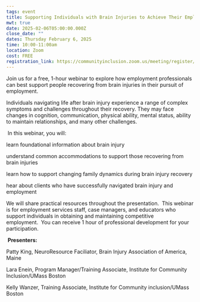 ```yaml
---
tags: event
title: Supporting Individuals with Brain Injuries to Achieve Their Employment Goals
mwt: true
date: 2025-02-06T05:00:00.000Z
close_date: ""
dates: Thursday February 6, 2025
time: 10:00-11:00am
location: Zoom
cost: FREE
registration_link: https://communityinclusion.zoom.us/meeting/register/tJAvdu2trzwsGNM8dv6KwbFV_xCsVYC7fOF-#/registration
---
```

Join us for a free, 1-hour webinar to explore how employment professionals can best support people recovering from brain injuries in their pursuit of employment.

Individuals navigating life after brain injury experience a range of complex symptoms and challenges throughout their recovery. They may face changes in cognition, communication, physical ability, mental status, ability to maintain relationships, and many other challenges. 

 In this webinar, you will:

learn foundational information about brain injury

understand common accommodations to support those recovering from brain injuries

learn how to support changing family dynamics during brain injury recovery

hear about clients who have successfully navigated brain injury and employment

We will share practical resources throughout the presentation.  This webinar is for employment services staff, case managers, and educators who support individuals in obtaining and maintaining competitive employment.  You can receive 1 hour of professional development for your participation. 

 **Presenters:** 

Patty King, NeuroResource Faciliator, Brain Injury Association of America, Maine

Lara Enein, Program Manager/Training Associate, Institute for Community Inclusion/UMass Boston

Kelly Wanzer, Training Associate, Institute for Community inclusion/UMass Boston